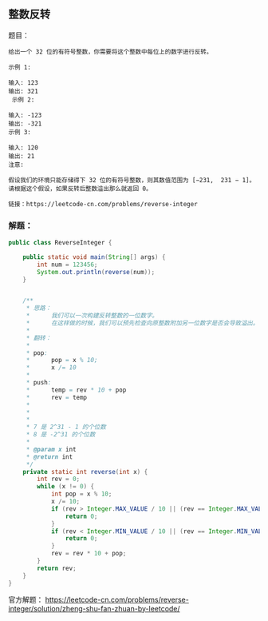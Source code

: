 ## 整数反转

题目：

    给出一个 32 位的有符号整数，你需要将这个整数中每位上的数字进行反转。
    
    示例 1:
    
    输入: 123
    输出: 321
     示例 2:
    
    输入: -123
    输出: -321
    示例 3:
    
    输入: 120
    输出: 21
    注意:
    
    假设我们的环境只能存储得下 32 位的有符号整数，则其数值范围为 [−231,  231 − 1]。请根据这个假设，如果反转后整数溢出那么就返回 0。
    
    链接：https://leetcode-cn.com/problems/reverse-integer



### 解题：


```java
public class ReverseInteger {

    public static void main(String[] args) {
        int num = 123456;
        System.out.println(reverse(num));
    }


    /**
     * 思路：
     *      我们可以一次构建反转整数的一位数字。
     *      在这样做的时候，我们可以预先检查向原整数附加另一位数字是否会导致溢出。
     *
     * 翻转：
     *
     * pop:
     *      pop = x % 10;
     *      x /= 10
     *
     * push:
     *      temp = rev * 10 + pop
     *      rev = temp
     *
     * 
     * 
     * 7 是 2^31 - 1 的个位数
     * 8 是 -2^31 的个位数
     *
     * @param x int
     * @return int
     */
    private static int reverse(int x) {
        int rev = 0;
        while (x != 0) {
            int pop = x % 10;
            x /= 10;
            if (rev > Integer.MAX_VALUE / 10 || (rev == Integer.MAX_VALUE / 10 && pop > 7)) {
                return 0;
            }
            if (rev < Integer.MIN_VALUE / 10 || (rev == Integer.MIN_VALUE / 10 && pop < -8)) {
                return 0;
            }
            rev = rev * 10 + pop;
        }
        return rev;
    }
}
```


官方解题： https://leetcode-cn.com/problems/reverse-integer/solution/zheng-shu-fan-zhuan-by-leetcode/
